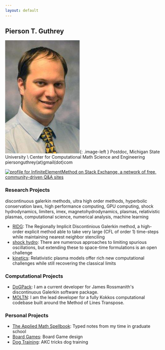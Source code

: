 ```yaml
---
layout: default
---
```


## Pierson T. Guthrey

![Pierson T. Guthrey](./images/pierson.jpg)<!-- .element height="50%" width="50%" -->{: .image-left } Postdoc, Michigan State University \\
Center for Computational Math Science and Engineering
piersonguthrey(at)gmail(dot)com





<a href="https://stackexchange.com/users/2373753"><img src="https://stackexchange.com/users/flair/2373753.png" width="208" height="58" alt="profile for InfiniteElementMethod on Stack Exchange, a network of free, community-driven Q&amp;A sites" title="profile for InfiniteElementMethod on Stack Exchange, a network of free, community-driven Q&amp;A sites"></a>

### Research Projects
discontinuous galerkin methods, ultra high order methods, hyperbolic conservation laws, high performance computing, GPU computing, shock hydrodynamics, limiters, imex, magnetohydrodynamics, plasmas, relativistic plasmas, computational science, numerical analysis,  machine learning

*  [RIDG](./ridg): The Regionally Implicit Discontinious Galerkin method, a high-order explicit method able to take very large (CFL of order 1) time-steps while maintaining nearest neighbor stenciling
*  [shock hydro](./shocks): There are numerous approaches to limiting spurious oscillations, but extending these to space-time formulations is an open challenge
*  [kinetics](./kinetics): Relativistic plasma models offer rich new computational challenges while still recovering the classical limits

### Computational Projects

*  [DoGPack](http://www.dogpack-code.org/): I am a current developer for James Rossmanith's discontinuous Galerkin software package. 
*  [MOLTN](./moltn):  I am the lead developer for a fully Kokkos computational codebase built around the Method of Lines Transpose.  

### Personal Projects

*  [The Applied Math Spellbook](./spellbook): Typed notes from my time in graduate school
*  [Board Games](./boardgames): Board Game design
*  [Dog Training](./dogtraining): AKC tricks dog training